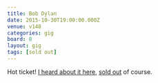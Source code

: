 ```yaml
---
title: Bob Dylan
date: 2015-10-30T19:00:00.000Z
venue: v148
categories: gig
board: 8
layout: gig
tags: [sold out]
---
```

Hot ticket! <a href="http://www.dailyecho.co.uk/news/12954973.Music_legend_Bob_Dylan_reveals_Southampton_date/">I heard about it here</a>, <a href="/wiki/sold+out">sold out</a> of course.